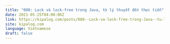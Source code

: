 ```yaml
---
title: "008: Lock và lock-free trong Java, từ lý thuyết đến thực tiễn"
date: 2021-05-25T04:08:06Z
link: https://kipalog.com/posts/008--Lock-va-lock-free-trong-Java--tu-ly-thuyet-den-thuc-tien?utm_medium=RSS&utm_source=news.12bit.vn
site: kipalog.com
language: Vietnamese
draft: false
---
```

